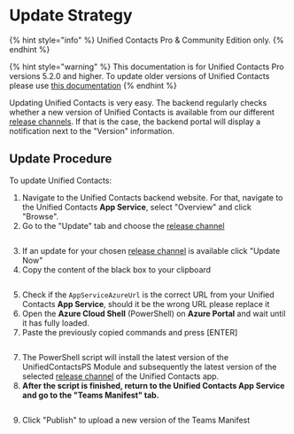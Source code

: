 # Update Strategy

{% hint style="info" %}
Unified Contacts Pro & Community Edition only.
{% endhint %}

{% hint style="warning" %}
This documentation is for Unified Contacts Pro versions 5.2.0 and higher. To update older versions of Unified Contacts please use [this documentation](updating-from-older-versions-less-than-1.5.1.md)
{% endhint %}

Updating Unified Contacts is very easy. The backend regularly checks whether a new version of Unified Contacts is available from our different [release channels](release-channels.md). If that is the case, the backend portal will display a notification next to the "Version" information.

## Update Procedure

To update Unified Contacts:

1. Navigate to the Unified Contacts backend website. For that, navigate to the Unified Contacts **App Service**, select "Overview" and click "Browse".
2. Go to the "Update" tab and choose the [release channel](release-channels.md)

<figure><img src="../../.gitbook/assets/chrome_7amqB9OWxb.png" alt=""><figcaption></figcaption></figure>

3. If an update for your chosen [release channel](release-channels.md) is available click "Update Now"
4. Copy the content of the black box to your clipboard

<figure><img src="../../.gitbook/assets/msedge_VaXIJM2tur.png" alt=""><figcaption></figcaption></figure>

5. Check if the `AppServiceAzureUrl` is the correct URL from your Unified Contacts **App Service**, should it be the wrong URL please replace it&#x20;
6. Open the **Azure Cloud Shell** (PowerShell) on **Azure Portal** and wait until it has fully loaded.
7. Paste the previously copied commands and press \[ENTER]

<figure><img src="../../.gitbook/assets/msedge_JSvRMrNN8W.png" alt=""><figcaption></figcaption></figure>

7. The PowerShell script will install the latest version of the UnifiedContactsPS Module and subsequently the latest version of the selected [release channel](release-channels.md) of the Unified Contacts app.
8. **After the script is finished, return to the Unified Contacts App Service and go to the "Teams Manifest" tab.**

<figure><img src="../../.gitbook/assets/image (7).png" alt=""><figcaption></figcaption></figure>

9. Click "Publish" to upload a new version of the Teams Manifest

<figure><img src="../../.gitbook/assets/msedge_cch2e4WyIH.png" alt=""><figcaption></figcaption></figure>

